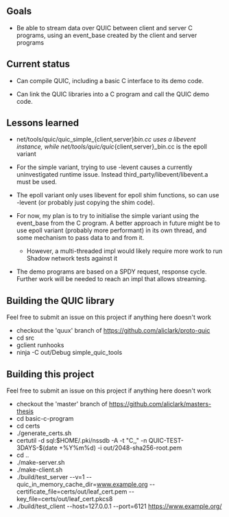 
Goals
-----

 * Be able to stream data over QUIC between client and server C
   programs, using an event_base created by the client and server
   programs

Current status
--------------

 * Can compile QUIC, including a basic C interface to its demo code.

 * Can link the QUIC libraries into a C program and call the QUIC demo
   code.

Lessons learned
---------------

 * net/tools/quic/quic_simple_{client,server}_bin.cc uses a libevent
   instance, while net/tools/quic/quic_{client,server}_bin.cc is the
   epoll variant

 * For the simple variant, trying to use -levent causes a currently
   uninvestigated runtime issue. Instead
   third_party/libevent/libevent.a must be used.

 * The epoll variant only uses libevent for epoll shim functions, so
   can use -levent (or probably just copying the shim code).

 * For now, my plan is to try to initialise the simple variant using
   the event_base from the C program. A better approach in future
   might be to use epoll variant (probably more performant) in its own
   thread, and some mechanism to pass data to and from it.

   * However, a multi-threaded impl would likely require more work to
     run Shadow network tests against it

 * The demo programs are based on a SPDY request, response
   cycle. Further work will be needed to reach an impl that allows
   streaming.

Building the QUIC library
-------------------------

Feel free to submit an issue on this project if anything here doesn't work

 * checkout the 'quux' branch of https://github.com/aliclark/proto-quic
 * cd src
 * gclient runhooks
 * ninja -C out/Debug simple_quic_tools

Building this project
---------------------

Feel free to submit an issue on this project if anything here doesn't work

 * checkout the 'master' branch of https://github.com/aliclark/masters-thesis
 * cd basic-c-program
 * cd certs
 * ./generate_certs.sh
 * certutil -d sql:$HOME/.pki/nssdb -A -t "C,," -n QUIC-TEST-3DAYS-$(date +%Y%m%d) -i out/2048-sha256-root.pem
 * cd ..
 * ./make-server.sh
 * ./make-client.sh
 * ./build/test_server --v=1 --quic_in_memory_cache_dir=www.example.org --certificate_file=certs/out/leaf_cert.pem --key_file=certs/out/leaf_cert.pkcs8
 * ./build/test_client --host=127.0.0.1 --port=6121 https://www.example.org/
